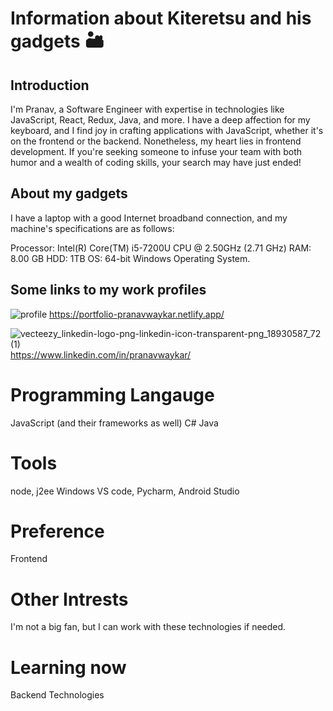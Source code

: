 # Information about Kiteretsu and his gadgets 🏜

## Introduction

I'm Pranav, a Software Engineer with expertise in technologies like JavaScript, React, Redux, Java, and more. I have a deep affection for my keyboard, and I find joy in crafting applications with JavaScript, whether it's on the frontend or the backend. Nonetheless, my heart lies in frontend development. If you're seeking someone to infuse your team with both humor and a wealth of coding skills, your search may have just ended!

## About my gadgets

I have a laptop with a good Internet broadband connection, and my machine's specifications are as follows:

Processor: Intel(R) Core(TM) i5-7200U CPU @ 2.50GHz (2.71 GHz)
RAM: 8.00 GB
HDD: 1TB
OS: 64-bit Windows Operating System.

## Some links to my work profiles

![profile](https://github.com/PranavWaykar/join-us/assets/90698028/d5ab2558-f301-43ee-a0ac-836b502dcac6)
https://portfolio-pranavwaykar.netlify.app/

![vecteezy_linkedin-logo-png-linkedin-icon-transparent-png_18930587_72 (1)](https://github.com/PranavWaykar/join-us/assets/90698028/abd7b0dc-a3b7-4579-b0e0-e06ac5c3be9c)
https://www.linkedin.com/in/pranavwaykar/

# Programming Langauge

JavaScript (and their frameworks as well)
C#
Java

# Tools

node, j2ee
Windows
VS code, Pycharm, Android Studio

# Preference

Frontend

# Other Intrests

I'm not a big fan, but I can work with these technologies if needed.

# Learning now

Backend Technologies

